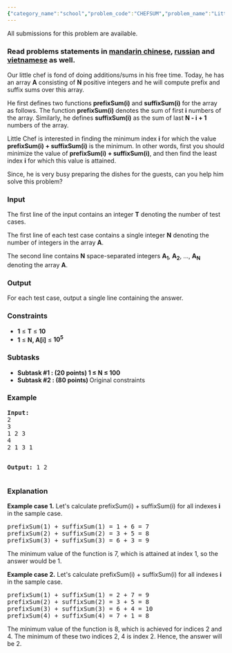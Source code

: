 ```yaml
---
{"category_name":"school","problem_code":"CHEFSUM","problem_name":"Little Chef and Sums","languages_supported":{"0":"ADA","1":"ASM","2":"BASH","3":"BF","4":"C","5":"C99 strict","6":"CAML","7":"CLOJ","8":"CLPS","9":"CPP 4.3.2","10":"CPP 6.3","11":"CPP14","12":"CS2","13":"D","14":"ERL","15":"FORT","16":"FS","17":"GO","18":"HASK","19":"ICK","20":"ICON","21":"JAVA","22":"JS","23":"kotlin","24":"LISP clisp","25":"LISP sbcl","26":"LUA","27":"NEM","28":"NICE","29":"NODEJS","30":"PAS fpc","31":"PAS gpc","32":"PERL","33":"PERL6","34":"PHP","35":"PIKE","36":"PRLG","37":"PYPY","38":"PYTH","39":"PYTH 3.5","40":"RUBY","41":"rust","42":"SCALA","43":"SCM chicken","44":"SCM guile","45":"SCM qobi","46":"ST","47":"swift","48":"TCL","49":"TEXT","50":"WSPC"},"max_timelimit":1,"source_sizelimit":50000,"problem_author":"prateekg603","problem_tester":"jingbo_adm","date_added":"27-08-2017","tags":{"0":"cakewalk","1":"prateekg603","2":"sept17"},"editorial_url":"https://discuss.codechef.com/problems/CHEFSUM","time":{"view_start_date":1498908900,"submit_start_date":1498908900,"visible_start_date":1498908900,"end_date":1735669800},"layout":"problem"}
---
```

<span class="solution-visible-txt">All submissions for this problem are available.</span><h3>Read problems statements in <a target="_blank" 
href="http://www.codechef.com/download/translated/SEPT17/mandarin/CHEFSUM.pdf">mandarin chinese</a>, <a target="_blank" 
href="http://www.codechef.com/download/translated/SEPT17/russian/CHEFSUM.pdf">russian</a> and <a target="_blank" 
href="http://www.codechef.com/download/translated/SEPT17/vietnamese/CHEFSUM.pdf">vietnamese</a> as well.</h3>

<p>
Our little chef is fond of doing additions/sums in his free time. Today, he has an array <b>A</b> consisting of <b>N</b> positive integers and he will compute prefix and suffix sums over this array.</p>

<p>He first defines two functions <b>prefixSum(i)</b> and <b>suffixSum(i)</b> for the array as follows. The function <b>prefixSum(i)</b> denotes the sum of first <b>i</b> numbers of the array. Similarly, he defines <b>suffixSum(i)</b> as the sum of last <b>N - i + 1</b> numbers of the array.</p> 


<p>Little Chef is interested in finding the minimum index <b>i</b> for which the value <b>prefixSum(i) + suffixSum(i)</b> is the minimum. In other words, first you should minimize the value of <b>prefixSum(i) + suffixSum(i)</b>, and then find the least index <b>i</b> for which this value is attained.</p>


<p>Since, he is very busy preparing the dishes for the guests, can you help him solve this problem?</p>

<h3>Input</h3>
<p>The first line of the input contains an integer <b>T</b> denoting the number of test cases.<p>
<p>The first line of each test case contains a single integer <b>N</b> denoting the number of integers in the array <b>A</b>.</p>
<p>The second line contains <b>N</b> space-separated integers <b>A<sub>1</sub></b>, <b>A<sub>2</sub></b>, ..., <b>A<sub>N</sub></b> denoting the array <b>A</b>.</p>

<h3>Output</h3>
<p>For each test case, output a single line containing the answer.</p>

<h3>Constraints</h3>
<ul>
<li><b>1</b> ≤ <b>T</b> ≤ <b>10</b></li>
<li><b>1</b> ≤ <b>N, A[i]</b> ≤ <b>10<sup>5</sup></b></li>
</ul>

<h3>Subtasks</h3>
<ul>
	<li><b>Subtask #1 : (20 points) </b> <b>1 ≤ N ≤ 100</b></li>
	<li><b>Subtask #2 : (80 points) </b> Original constraints</li>
</ul>

<h3>Example</h3>
<pre><b>Input:</b>
2
3
1 2 3
4
2 1 3 1

<b>Output:</b>
1
2
</pre>

<h3>Explanation</h3>
<p><b>Example case 1.</b> Let's calculate prefixSum(i) + suffixSum(i) for all indexes <b>i</b> in the sample case.
<pre>
prefixSum(1) + suffixSum(1) = 1 + 6 = 7
prefixSum(2) + suffixSum(2) = 3 + 5 = 8
prefixSum(3) + suffixSum(3) = 6 + 3 = 9
</pre>
</p>

<p>The minimum value of the function is 7, which is attained at index 1, so the answer would be 1.</p>

<p><b>Example case 2.</b> Let's calculate prefixSum(i) + suffixSum(i) for all indexes <b>i</b> in the sample case.
<pre>
prefixSum(1) + suffixSum(1) = 2 + 7 = 9
prefixSum(2) + suffixSum(2) = 3 + 5 = 8
prefixSum(3) + suffixSum(3) = 6 + 4 = 10
prefixSum(4) + suffixSum(4) = 7 + 1 = 8
</pre>
</p>

<p>The minimum value of the function is 8, which is achieved for indices 2 and 4. The minimum of these two indices 2, 4 is index 2. Hence, the answer will be 2. </p>
